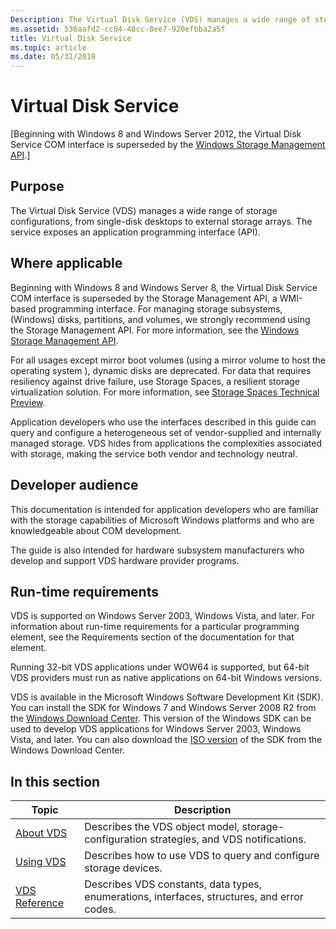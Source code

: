 ```yaml
---
Description: The Virtual Disk Service (VDS) manages a wide range of storage configurations, from single-disk desktops to external storage arrays. The service exposes an application programming interface (API).
ms.assetid: 536aafd2-cc04-48cc-8ee7-920efbba2a5f
title: Virtual Disk Service
ms.topic: article
ms.date: 05/31/2018
---
```


# Virtual Disk Service

\[Beginning with Windows 8 and Windows Server 2012, the Virtual Disk Service COM interface is superseded by the [Windows Storage Management API](https://docs.microsoft.com/previous-versions/windows/desktop/stormgmt/windows-storage-management-api-portal).\]

## Purpose

The Virtual Disk Service (VDS) manages a wide range of storage configurations, from single-disk desktops to external storage arrays. The service exposes an application programming interface (API).

## Where applicable

Beginning with Windows 8 and Windows Server 8, the Virtual Disk Service COM interface is superseded by the Storage Management API, a WMI-based programming interface. For managing storage subsystems, (Windows) disks, partitions, and volumes, we strongly recommend using the Storage Management API. For more information, see the [Windows Storage Management API](https://docs.microsoft.com/previous-versions/windows/desktop/stormgmt/windows-storage-management-api-portal).

For all usages except mirror boot volumes (using a mirror volume to host the operating system ), dynamic disks are deprecated. For data that requires resiliency against drive failure, use Storage Spaces, a resilient storage virtualization solution. For more information, see [Storage Spaces Technical Preview](https://technet.microsoft.com/library/hh831739.aspx).

Application developers who use the interfaces described in this guide can query and configure a heterogeneous set of vendor-supplied and internally managed storage. VDS hides from applications the complexities associated with storage, making the service both vendor and technology neutral.

## Developer audience

This documentation is intended for application developers who are familiar with the storage capabilities of Microsoft Windows platforms and who are knowledgeable about COM development.

The guide is also intended for hardware subsystem manufacturers who develop and support VDS hardware provider programs.

## Run-time requirements

VDS is supported on Windows Server 2003, Windows Vista, and later. For information about run-time requirements for a particular programming element, see the Requirements section of the documentation for that element.

Running 32-bit VDS applications under WOW64 is supported, but 64-bit VDS providers must run as native applications on 64-bit Windows versions.

VDS is available in the Microsoft Windows Software Development Kit (SDK). You can install the SDK for Windows 7 and Windows Server 2008 R2 from the [Windows Download Center](https://www.microsoft.com/downloads/details.aspx?FamilyID=c17ba869-9671-4330-a63e-1fd44e0e2505). This version of the Windows SDK can be used to develop VDS applications for Windows Server 2003, Windows Vista, and later. You can also download the [ISO version](https://www.microsoft.com/downloads/details.aspx?FamilyID=71deb800-c591-4f97-a900-bea146e4fae1) of the SDK from the Windows Download Center.

## In this section



| Topic                                         | Description                                                                                            |
|-----------------------------------------------|--------------------------------------------------------------------------------------------------------|
| [About VDS](about-vds.md)<br/>         | Describes the VDS object model, storage-configuration strategies, and VDS notifications.<br/>    |
| [Using VDS](using-vds.md)<br/>         | Describes how to use VDS to query and configure storage devices.<br/>                            |
| [VDS Reference](vds-reference.md)<br/> | Describes VDS constants, data types, enumerations, interfaces, structures, and error codes.<br/> |



 

 

 




